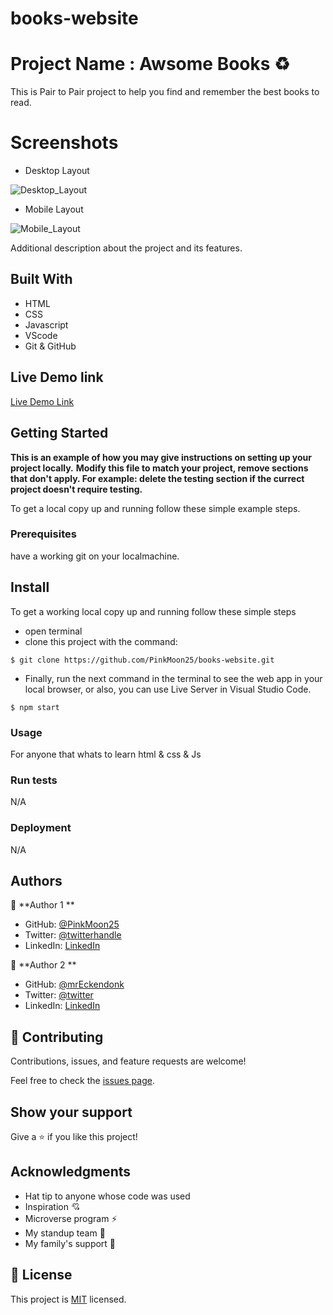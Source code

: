 # books-website

# Project Name : Awsome Books ♻️

This is  Pair to Pair project to help you find and remember the best books to read.

# Screenshots
- Desktop Layout

![Desktop_Layout](assets/img/desktop.png)

- Mobile Layout

![Mobile_Layout](assets/img/mobile.png)



Additional description about the project and its features.

## Built With

- HTML 
- CSS
- Javascript
- VScode
- Git & GitHub

## Live Demo link

[Live Demo Link](https://PinkMoon25.github.io/books-website/)


## Getting Started

**This is an example of how you may give instructions on setting up your project locally.**
**Modify this file to match your project, remove sections that don't apply. For example: delete the testing section if the currect project doesn't require testing.**


To get a local copy up and running follow these simple example steps.

### Prerequisites
have a working git on your localmachine.
## Install
To get a working local copy up and running follow these simple steps
- open terminal
- clone this project with the command:


```
$ git clone https://github.com/PinkMoon25/books-website.git
```
- Finally, run the next command in the terminal to see the web app in your local browser, or also, you can use Live Server in Visual Studio Code.
```
$ npm start
```
### Usage
For anyone that whats to learn html & css & Js
### Run tests
N/A
### Deployment
N/A


## Authors

👤 **Author 1 **

- GitHub: [@PinkMoon25](https://github.com/PinkMoon25/)
- Twitter: [@twitterhandle](https://twitter.com/---)
- LinkedIn: [LinkedIn](https://www.linkedin.com/in/---/)

👤 **Author 2 **

- GitHub: [@mrEckendonk](https://github.com/mrEckendonk)
- Twitter: [@twitter](https://twitter.com/mike_eckendonk)
- LinkedIn: [LinkedIn](https://www.linkedin.com/in/mike-van-eckendonk)

## 🤝 Contributing

Contributions, issues, and feature requests are welcome!

Feel free to check the [issues page](https://github.com/PinkMoon25/books-website/issues).

## Show your support

Give a ⭐️ if you like this project!

## Acknowledgments

- Hat tip to anyone whose code was used
- Inspiration 💘
- Microverse program ⚡
- My standup team 🏹
- My family's support 🙌

## 📝 License

This project is [MIT](./MIT.md) licensed.